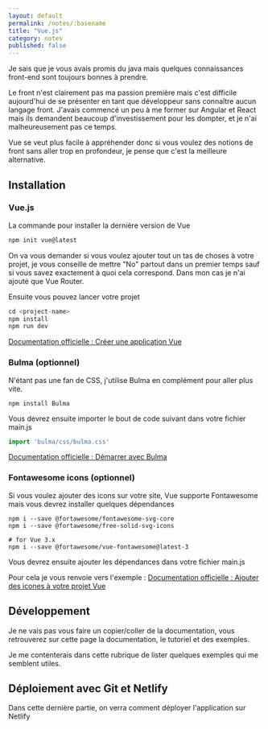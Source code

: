 ```yaml
---
layout: default
permalink: /notes/:basename
title: "Vue.js"
category: notes
published: false
---
```


Je sais que je vous avais promis du java mais quelques connaissances front-end sont toujours bonnes à prendre.

Le front n'est clairement pas ma passion première mais c'est difficile aujourd'hui de se présenter en tant que développeur sans connaître aucun langage front. J'avais commencé un peu à me former sur Angular et React mais ils demandent beaucoup d'investissement pour les dompter, et je n'ai malheureusement pas ce temps. 

Vue se veut plus facile à appréhender donc si vous voulez des notions de front sans aller trop en profondeur, je pense que c'est la meilleure alternative.

## Installation

### Vue.js

La commande pour installer la dernière version de Vue

``` Vue.js
npm init vue@latest 
```

On va vous demander si vous voulez ajouter tout un tas de choses à votre projet, je vous conseille de mettre "No" partout dans un premier temps sauf si vous savez exactement à quoi cela correspond. Dans mon cas je n'ai ajouté que Vue Router. 

Ensuite vous pouvez lancer votre projet

``` Vue.js
cd <project-name>
npm install
npm run dev
```

[Documentation officielle : Créer une application Vue](https://vuejs.org/guide/quick-start.html#creating-a-vue-application)

### Bulma (optionnel)

N'étant pas une fan de CSS, j'utilise Bulma en complément pour aller plus vite.

``` npm
npm install Bulma
```

Vous devrez ensuite importer le bout de code suivant dans votre fichier <span class="keywords">main.js</span>

``` js
import 'bulma/css/bulma.css'
```

[Documentation officielle : Démarrer avec Bulma](https://bulma.io/documentation/overview/start/)


### Fontawesome icons (optionnel)

Si vous voulez ajouter des icons sur votre site, Vue supporte Fontawesome mais vous devrez installer quelques dépendances

``` npm
npm i --save @fortawesome/fontawesome-svg-core
npm i --save @fortawesome/free-solid-svg-icons

# for Vue 3.x
npm i --save @fortawesome/vue-fontawesome@latest-3
```

Vous devrez ensuite ajouter les dépendances dans votre fichier <span class="keywords">main.js</span>

Pour cela je vous renvoie vers l'exemple : [Documentation officielle : Ajouter des icones à votre projet Vue](https://fontawesome.com/docs/web/use-with/vue/add-icons)


## Développement

Je ne vais pas vous faire un copier/coller de la documentation, vous retrouverez sur cette page la documentation, le tutoriel et des exemples.

Je me contenterais dans cette rubrique de lister quelques exemples qui me semblent utiles.

## Déploiement avec Git et Netlify

Dans cette dernière partie, on verra comment déployer l'application sur Netlify

